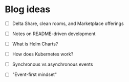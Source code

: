 # Blog ideas

- [ ] Delta Share, clean rooms, and Marketplace offerings
- [ ] Notes on README-driven development
- [ ] What is Helm Charts?
- [ ] How does Kubernetes work?
- [ ] Synchronous vs asynchronous events
- [ ] "Event-first mindset"

